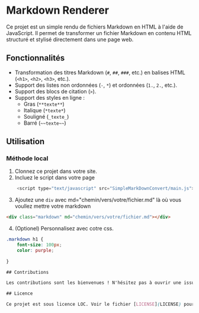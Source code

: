 # Markdown Renderer

Ce projet est un simple rendu de fichiers Markdown en HTML à l'aide de JavaScript. Il permet de transformer un fichier Markdown en contenu HTML structuré et stylisé directement dans une page web.

## Fonctionnalités

- Transformation des titres Markdown (`#`, `##`, `###`, etc.) en balises HTML (`<h1>`, `<h2>`, `<h3>`, etc.).
- Support des listes non ordonnées (`-`, `*`) et ordonnées (`1.`, `2.`, etc.).
- Support des blocs de citation (`>`).
- Support des styles en ligne :
  - Gras (`**texte**`)
  - Italique (`*texte*`)
  - Souligné (`_texte_`)
  - Barré (`~~texte~~`)

## Utilisation

### Méthode local
1. Clonnez ce projet dans votre site. 
2. Incluez le script dans votre page
```javascript
    <script type="text/javascript" src="SimpleMarkDownConvert/main.js"></script>  
```
3. Ajoutez une `div` avec md="chemin/vers/votre/fichier.md" là où vous voullez mettre votre markdown
```html
<div class="markdown" md="chemin/vers/votre/fichier.md"></div>
```
4. (Optionel) Personnalisez avec cotre css.
```css
.markdown h1 {
    font-size: 100px;
    color: purple;
    
}

## Contributions

Les contributions sont les bienvenues ! N'hésitez pas à ouvrir une issue ou à soumettre une pull request pour améliorer ce projet.

## Licence

Ce projet est sous licence LOC. Voir le fichier [LICENSE](LICENSE) pour plus de détails. Ou [loc.zyglonk.fr](https://loc.zyglonk.fr)
